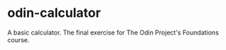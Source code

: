 # odin-calculator
A basic calculator. The final exercise for The Odin Project's Foundations course.

